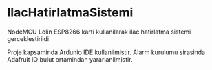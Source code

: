 # IlacHatirlatmaSistemi
NodeMCU Lolin ESP8266 karti kullanilarak ilac hatirlatma sistemi gerceklestirildi <br>

Proje kapsaminda Ardunio IDE kullanilmistir. Alarm kurulumu sirasinda Adafruit IO bulut ortamindan yararlanilmistir.
